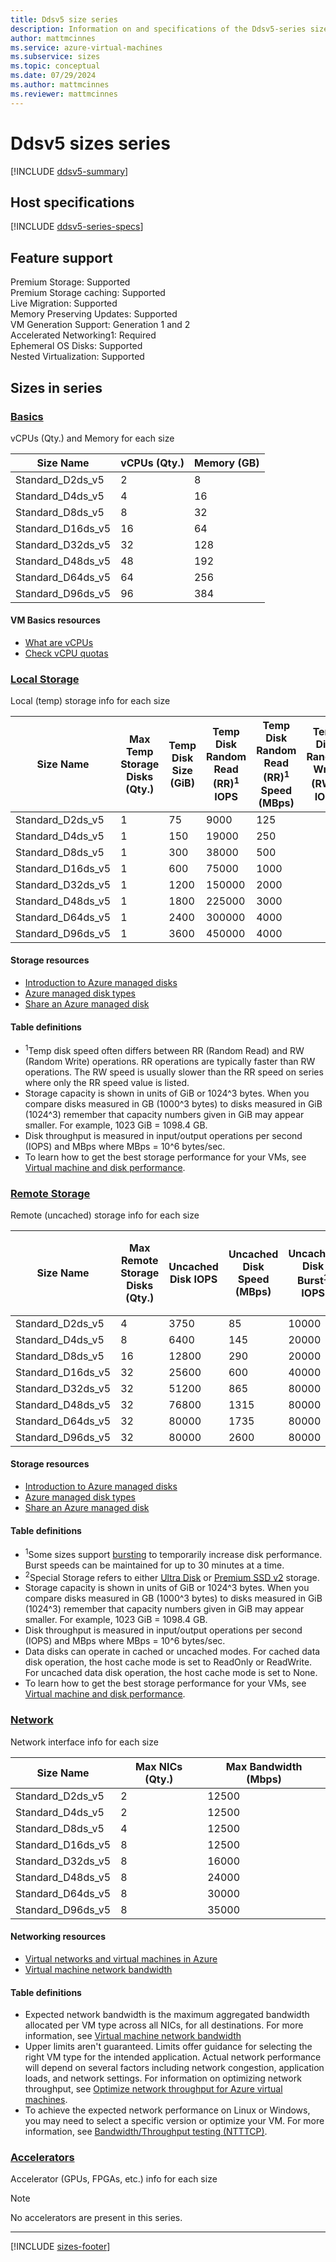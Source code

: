 ```yaml
---
title: Ddsv5 size series
description: Information on and specifications of the Ddsv5-series sizes
author: mattmcinnes
ms.service: azure-virtual-machines
ms.subservice: sizes
ms.topic: conceptual
ms.date: 07/29/2024
ms.author: mattmcinnes
ms.reviewer: mattmcinnes
---
```


# Ddsv5 sizes series

[!INCLUDE [ddsv5-summary](./includes/ddsv5-series-summary.md)]

## Host specifications
[!INCLUDE [ddsv5-series-specs](./includes/ddsv5-series-specs.md)]

## Feature support

Premium Storage: Supported<br>
Premium Storage caching: Supported<br>
Live Migration: Supported<br>
Memory Preserving Updates: Supported<br>
VM Generation Support: Generation 1 and 2<br>
Accelerated Networking1: Required<br>
Ephemeral OS Disks: Supported<br>
Nested Virtualization: Supported<br>

## Sizes in series

### [Basics](#tab/sizebasic)

vCPUs (Qty.) and Memory for each size

| Size Name | vCPUs (Qty.) | Memory (GB) |
| --- | --- | --- |
| Standard_D2ds_v5 | 2 | 8 |
| Standard_D4ds_v5 | 4 | 16 |
| Standard_D8ds_v5 | 8 | 32 |
| Standard_D16ds_v5 | 16 | 64 |
| Standard_D32ds_v5 | 32 | 128 |
| Standard_D48ds_v5 | 48 | 192 |
| Standard_D64ds_v5 | 64 | 256 |
| Standard_D96ds_v5 | 96 | 384 |

#### VM Basics resources
- [What are vCPUs](../../../virtual-machines/managed-disks-overview.md)
- [Check vCPU quotas](../../../virtual-machines/quotas.md)

### [Local Storage](#tab/sizestoragelocal)

Local (temp) storage info for each size

| Size Name | Max Temp Storage Disks (Qty.) | Temp Disk Size (GiB) | Temp Disk Random Read (RR)<sup>1</sup> IOPS | Temp Disk Random Read (RR)<sup>1</sup> Speed (MBps) | Temp Disk Random Write (RW)<sup>1</sup> IOPS | Temp Disk Random Write (RW)<sup>1</sup> Speed (MBps) |
| --- | --- | --- | --- | --- | --- | --- |
| Standard_D2ds_v5 | 1 | 75 | 9000 | 125 |  |  |
| Standard_D4ds_v5 | 1 | 150 | 19000 | 250 |  |  |
| Standard_D8ds_v5 | 1 | 300 | 38000 | 500 |  |  |
| Standard_D16ds_v5 | 1 | 600 | 75000 | 1000 |  |  |
| Standard_D32ds_v5 | 1 | 1200 | 150000 | 2000 |  |  |
| Standard_D48ds_v5 | 1 | 1800 | 225000 | 3000 |  |  |
| Standard_D64ds_v5 | 1 | 2400 | 300000 | 4000 |  |  |
| Standard_D96ds_v5 | 1 | 3600 | 450000 | 4000 |  |  |

#### Storage resources
- [Introduction to Azure managed disks](../../../virtual-machines/managed-disks-overview.md)
- [Azure managed disk types](../../../virtual-machines/disks-types.md)
- [Share an Azure managed disk](../../../virtual-machines/disks-shared.md)

#### Table definitions
- <sup>1</sup>Temp disk speed often differs between RR (Random Read) and RW (Random Write) operations. RR operations are typically faster than RW operations. The RW speed is usually slower than the RR speed on series where only the RR speed value is listed.
- Storage capacity is shown in units of GiB or 1024^3 bytes. When you compare disks measured in GB (1000^3 bytes) to disks measured in GiB (1024^3) remember that capacity numbers given in GiB may appear smaller. For example, 1023 GiB = 1098.4 GB.
- Disk throughput is measured in input/output operations per second (IOPS) and MBps where MBps = 10^6 bytes/sec.
- To learn how to get the best storage performance for your VMs, see [Virtual machine and disk performance](../../../virtual-machines/disks-performance.md).

### [Remote Storage](#tab/sizestorageremote)

Remote (uncached) storage info for each size

| Size Name | Max Remote Storage Disks (Qty.) | Uncached Disk IOPS | Uncached Disk Speed (MBps) | Uncached Disk Burst<sup>1</sup> IOPS | Uncached Disk Burst<sup>1</sup> Speed (MBps) | Uncached Special<sup>2</sup> Disk IOPS | Uncached Special<sup>2</sup> Disk Speed (MBps) | Uncached Burst<sup>1</sup> Special<sup>2</sup> Disk IOPS | Uncached Burst<sup>1</sup> Special<sup>2</sup> Disk Speed (MBps) |
| --- | --- | --- | --- | --- | --- | --- | --- | --- | --- |
| Standard_D2ds_v5 | 4 | 3750 | 85 | 10000 | 1200 |  |  |  |  |
| Standard_D4ds_v5 | 8 | 6400 | 145 | 20000 | 1200 |  |  |  |  |
| Standard_D8ds_v5 | 16 | 12800 | 290 | 20000 | 1200 |  |  |  |  |
| Standard_D16ds_v5 | 32 | 25600 | 600 | 40000 | 1200 |  |  |  |  |
| Standard_D32ds_v5 | 32 | 51200 | 865 | 80000 | 2000 |  |  |  |  |
| Standard_D48ds_v5 | 32 | 76800 | 1315 | 80000 | 3000 |  |  |  |  |
| Standard_D64ds_v5 | 32 | 80000 | 1735 | 80000 | 3000 |  |  |  |  |
| Standard_D96ds_v5 | 32 | 80000 | 2600 | 80000 | 4000 |  |  |  |  |

#### Storage resources
- [Introduction to Azure managed disks](../../../virtual-machines/managed-disks-overview.md)
- [Azure managed disk types](../../../virtual-machines/disks-types.md)
- [Share an Azure managed disk](../../../virtual-machines/disks-shared.md)

#### Table definitions
- <sup>1</sup>Some sizes support [bursting](../../disk-bursting.md) to temporarily increase disk performance. Burst speeds can be maintained for up to 30 minutes at a time.
- <sup>2</sup>Special Storage refers to either [Ultra Disk](../../../virtual-machines/disks-enable-ultra-ssd.md) or [Premium SSD v2](../../../virtual-machines/disks-deploy-premium-v2.md) storage.
- Storage capacity is shown in units of GiB or 1024^3 bytes. When you compare disks measured in GB (1000^3 bytes) to disks measured in GiB (1024^3) remember that capacity numbers given in GiB may appear smaller. For example, 1023 GiB = 1098.4 GB.
- Disk throughput is measured in input/output operations per second (IOPS) and MBps where MBps = 10^6 bytes/sec.
- Data disks can operate in cached or uncached modes. For cached data disk operation, the host cache mode is set to ReadOnly or ReadWrite. For uncached data disk operation, the host cache mode is set to None.
- To learn how to get the best storage performance for your VMs, see [Virtual machine and disk performance](../../../virtual-machines/disks-performance.md).


### [Network](#tab/sizenetwork)

Network interface info for each size

| Size Name | Max NICs (Qty.) | Max Bandwidth (Mbps) |
| --- | --- | --- |
| Standard_D2ds_v5 | 2 | 12500 |
| Standard_D4ds_v5 | 2 | 12500 |
| Standard_D8ds_v5 | 4 | 12500 |
| Standard_D16ds_v5 | 8 | 12500 |
| Standard_D32ds_v5 | 8 | 16000 |
| Standard_D48ds_v5 | 8 | 24000 |
| Standard_D64ds_v5 | 8 | 30000 |
| Standard_D96ds_v5 | 8 | 35000 |

#### Networking resources
- [Virtual networks and virtual machines in Azure](/azure/virtual-network/network-overview)
- [Virtual machine network bandwidth](/azure/virtual-network/virtual-machine-network-throughput)

#### Table definitions
- Expected network bandwidth is the maximum aggregated bandwidth allocated per VM type across all NICs, for all destinations. For more information, see [Virtual machine network bandwidth](/azure/virtual-network/virtual-machine-network-throughput)
- Upper limits aren't guaranteed. Limits offer guidance for selecting the right VM type for the intended application. Actual network performance will depend on several factors including network congestion, application loads, and network settings. For information on optimizing network throughput, see [Optimize network throughput for Azure virtual machines](/azure/virtual-network/virtual-network-optimize-network-bandwidth). 
-  To achieve the expected network performance on Linux or Windows, you may need to select a specific version or optimize your VM. For more information, see [Bandwidth/Throughput testing (NTTTCP)](/azure/virtual-network/virtual-network-bandwidth-testing).

### [Accelerators](#tab/sizeaccelerators)

Accelerator (GPUs, FPGAs, etc.) info for each size

> [!NOTE]
> No accelerators are present in this series.

---

[!INCLUDE [sizes-footer](../includes/sizes-footer.md)]
